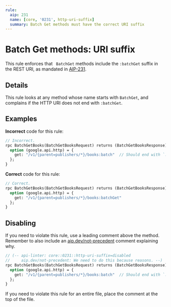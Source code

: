```yaml
---
rule:
  aip: 231
  name: [core, '0231', http-uri-suffix]
  summary: Batch Get methods must have the correct URI suffix
---
```


# Batch Get methods: URI suffix

This rule enforces that ` BatchGet` methods include the `:batchGet` suffix in
the REST URI, as mandated in [AIP-231][].

## Details

This rule looks at any method whose name starts with `BatchGet`, and complains
if the HTTP URI does not end with `:batchGet`.

## Examples

**Incorrect** code for this rule:

```proto
// Incorrect.
rpc BatchGetBooks(BatchGetBooksRequest) returns (BatchGetBooksResponse) {
  option (google.api.http) = {
    get: "/v1/{parent=publishers/*}/books:batch"  // Should end with `:batchGet`.
  };
}
```

**Correct** code for this rule:

```proto
// Correct.
rpc BatchGetBooks(BatchGetBooksRequest) returns (BatchGetBooksResponse) {
  option (google.api.http) = {
    get: "/v1/{parent=publishers/*}/books:batchGet"
  };
}
```

## Disabling

If you need to violate this rule, use a leading comment above the method.
Remember to also include an [aip.dev/not-precedent][] comment explaining why.

```proto
// (-- api-linter: core::0231::http-uri-suffix=disabled
//     aip.dev/not-precedent: We need to do this because reasons. --)
rpc BatchGetBooks(BatchGetBooksRequest) returns (BatchGetBooksResponse) {
  option (google.api.http) = {
    get: "/v1/{parent=publishers/*}/books:batch"  // Should end with `:batchGet`.
  };
}
```

If you need to violate this rule for an entire file, place the comment at the
top of the file.

[aip-231]: https://aip.dev/231
[aip.dev/not-precedent]: https://aip.dev/not-precedent

```

```
